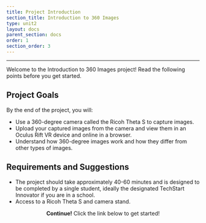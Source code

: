 ```yaml
---
title: Project Introduction
section_title: Introduction to 360 Images
type: unit2
layout: docs
parent_section: docs
order: 1
section_order: 3
---
```

<hr>
Welcome to the Introduction to 360 Images project! Read the following points before you get started.

## Project Goals
By the end of the project, you will:
* Use a 360-degree camera called the Ricoh Theta S to capture images.
* Upload your captured images from the camera and view them in an Oculus Rift VR device and online in a browser.
* Understand how 360-degree images work and how they differ from other types of images.

## Requirements and Suggestions
* The project should take approximately 40-60 minutes and is designed to be completed by a single student, ideally the designated TechStart Innovator if you are in a school.
* Access to a Ricoh Theta S and camera stand.

<div class="alert_green" style="text-align:center">
  <strong>Continue!</strong> Click the link below to get started!
</div>

